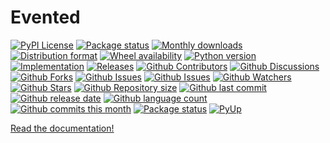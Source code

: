 # Evented

[![PyPI License](https://img.shields.io/pypi/l/evented.svg)](https://pypi.org/project/evented/)
[![Package status](https://img.shields.io/pypi/status/evented.svg)](https://pypi.org/project/evented/)
[![Monthly downloads](https://img.shields.io/pypi/dm/evented.svg)](https://pypi.org/project/evented/)
[![Distribution format](https://img.shields.io/pypi/format/evented.svg)](https://pypi.org/project/evented/)
[![Wheel availability](https://img.shields.io/pypi/wheel/evented.svg)](https://pypi.org/project/evented/)
[![Python version](https://img.shields.io/pypi/pyversions/evented.svg)](https://pypi.org/project/evented/)
[![Implementation](https://img.shields.io/pypi/implementation/evented.svg)](https://pypi.org/project/evented/)
[![Releases](https://img.shields.io/github/downloads/phil65/evented/total.svg)](https://github.com/phil65/evented/releases)
[![Github Contributors](https://img.shields.io/github/contributors/phil65/evented)](https://github.com/phil65/evented/graphs/contributors)
[![Github Discussions](https://img.shields.io/github/discussions/phil65/evented)](https://github.com/phil65/evented/discussions)
[![Github Forks](https://img.shields.io/github/forks/phil65/evented)](https://github.com/phil65/evented/forks)
[![Github Issues](https://img.shields.io/github/issues/phil65/evented)](https://github.com/phil65/evented/issues)
[![Github Issues](https://img.shields.io/github/issues-pr/phil65/evented)](https://github.com/phil65/evented/pulls)
[![Github Watchers](https://img.shields.io/github/watchers/phil65/evented)](https://github.com/phil65/evented/watchers)
[![Github Stars](https://img.shields.io/github/stars/phil65/evented)](https://github.com/phil65/evented/stars)
[![Github Repository size](https://img.shields.io/github/repo-size/phil65/evented)](https://github.com/phil65/evented)
[![Github last commit](https://img.shields.io/github/last-commit/phil65/evented)](https://github.com/phil65/evented/commits)
[![Github release date](https://img.shields.io/github/release-date/phil65/evented)](https://github.com/phil65/evented/releases)
[![Github language count](https://img.shields.io/github/languages/count/phil65/evented)](https://github.com/phil65/evented)
[![Github commits this month](https://img.shields.io/github/commit-activity/m/phil65/evented)](https://github.com/phil65/evented)
[![Package status](https://codecov.io/gh/phil65/evented/branch/main/graph/badge.svg)](https://codecov.io/gh/phil65/evented/)
[![PyUp](https://pyup.io/repos/github/phil65/evented/shield.svg)](https://pyup.io/repos/github/phil65/evented/)

[Read the documentation!](https://phil65.github.io/evented/)
